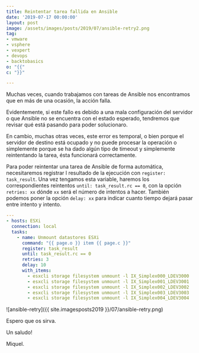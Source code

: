 ```yaml
---
title: Reintentar tarea fallida en Ansible
date: '2019-07-17 00:00:00'
layout: post
image: /assets/images/posts/2019/07/ansible-retry2.png
tag:
- vmware
- vsphere
- vexpert
- devops
- backtobasics
o: "{{"
c: "}}"

---
```


Muchas veces, cuando trabajamos con tareas de Ansible nos encontramos que en más de una ocasión, la acción falla.

Evidentemente, si este fallo es debido a una mala configuración del servidor o que Ansible no se encuentra con el estado esperado, tendremos que revisar qué está pasando para poder solucionaro.

En cambio, muchas otras veces, este error es temporal, o bien porque el servidor de destino está ocupado y no puede procesar la operación o simplemente porque se ha dado algún tipo de timeout y simplemente reintentando la tarea, ésta funcionará correctamente.

Para poder reintentar una tarea de Ansible de forma automática, necesitaremos registrar l resultado de la ejecución con `register: task_result`. Una vez tengamos esta variable, haremos los correspondientes reintentos `until: task_result.rc == 0`, con la opción `retries: xx` dónde `xx` será el número de intentos a hacer. También podemos poner la opción `delay: xx` para indicar cuanto tiempo dejará pasar entre intento y intento.

```yaml
---
- hosts: ESXi
  connection: local
  tasks:
    - name: Unmount datastores ESXi
      command: "{{ page.o }} item {{ page.c }}"
      register: task_result
      until: task_result.rc == 0
      retries: 3
      delay: 10
      with_items:
        - esxcli storage filesystem unmount -l IX_Simplex000_LDEV3000
        - esxcli storage filesystem unmount -l IX_Simplex001_LDEV3001
        - esxcli storage filesystem unmount -l IX_Simplex002_LDEV3002
        - esxcli storage filesystem unmount -l IX_Simplex003_LDEV3003
        - esxcli storage filesystem unmount -l IX_Simplex004_LDEV3004
```


![ansible-retry]({{ site.imagesposts2019 }}/07/ansible-retry.png)


Espero que os sirva.

Un saludo!

Miquel.


